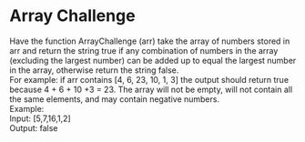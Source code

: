 # Array Challenge

Have the function ArrayChallenge (arr) take the array of numbers stored in arr
and return the string true if any combination of numbers in the array
(excluding the largest number) can be added up to equal the largest number
in the array, otherwise return the string false.  
For example: if arr contains [4, 6, 23, 10, 1, 3]
the output should return true because 4 + 6 + 10 +3 = 23.
The array will not be empty, will not contain all the same elements,
and may contain negative numbers.  
Example:  
Input: [5,7,16,1,2]  
Output: false
